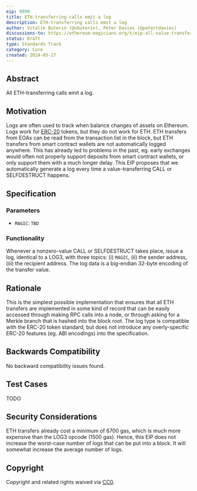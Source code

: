 ```yaml
---
eip: 9999
title: ETH-transferring calls emit a log
description: ETH-transferring calls emit a log
author: Vitalik Buterin (@vbuterin), Peter Davies (@petertdavies)
discussions-to: https://ethereum-magicians.org/t/eip-all-value-transferring-calls-create-a-log/20034
status: Draft
type: Standards Track
category: Core
created: 2024-05-17
---
```


## Abstract

All ETH-transferring calls emit a log.

## Motivation

Logs are often used to track when balance changes of assets on Ethereum. Logs work for [ERC-20](./eip-20.md) tokens, but they do not work for ETH. ETH transfers from EOAs can be read from the transaction list in the block, but ETH transfers from smart contract wallets are not automatically logged anywhere. This has already led to problems in the past, eg. early exchanges would often not properly support deposits from smart contract wallets, or only support them with a much longer delay. This EIP proposes that we automatically generate a log every time a value-transferring CALL or SELFDESTRUCT happens.

## Specification

### Parameters

* `MAGIC`: `TBD`

### Functionality

Whenever a nonzero-value CALL or SELFDESTRUCT takes place, issue a log, identical to a LOG3, with three topics: (i) `MAGIC`, (ii) the sender address, (iii) the recipient address. The log data is a big-endian 32-byte encoding of the transfer value.

## Rationale

This is the simplest possible implementation that ensures that all ETH transfers are implemented in some kind of record that can be easily accessed through making RPC calls into a node, or through asking for a Merkle branch that is hashed into the block root. The log type is compatible with the ERC-20 token standard, but does not introduce any overly-specific ERC-20 features (eg. ABI encodings) into the specification.

## Backwards Compatibility

No backward compatibility issues found.

## Test Cases

TODO

## Security Considerations

ETH transfers already cost a minimum of 6700 gas, which is much more expensive than the LOG3 opcode (1500 gas). Hence, this EIP does not increase the worst-case number of logs that can be put into a block. It will somewhat increase the average number of logs.

## Copyright

Copyright and related rights waived via [CC0](../LICENSE.md).
